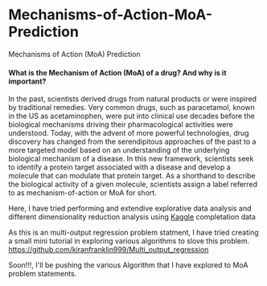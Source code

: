 # Mechanisms-of-Action-MoA-Prediction
Mechanisms of Action (MoA) Prediction

#### What is the Mechanism of Action (MoA) of a drug? And why is it important?

In the past, scientists derived drugs from natural products or were inspired by traditional remedies. Very common drugs, such as paracetamol, known in the US as acetaminophen, were put into clinical use decades before the biological mechanisms driving their pharmacological activities were understood. Today, with the advent of more powerful technologies, drug discovery has changed from the serendipitous approaches of the past to a more targeted model based on an understanding of the underlying biological mechanism of a disease. In this new framework, scientists seek to identify a protein target associated with a disease and develop a molecule that can modulate that protein target. As a shorthand to describe the biological activity of a given molecule, scientists assign a label referred to as mechanism-of-action or MoA for short.

Here, I have tried performing and extendive explorative data analysis and different dimensionality reduction analysis using [Kaggle](https://www.kaggle.com/c/lish-moa) completation data

As this is an multi-output regression problem statment, I have tried creating a small mini tutorial in exploring various algorithms to slove this problem. https://github.com/kiranfranklin999/Multi_output_regression

Soon!!!, I'll be pushing the various Algorithm that I have explored to MoA problem statements.
